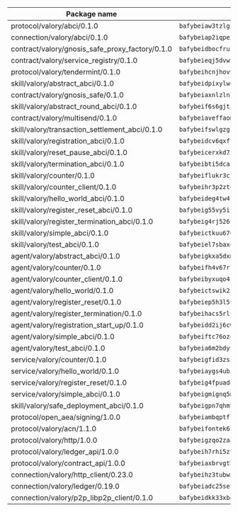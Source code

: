 | Package name                                                  | Package hash                                                  |
| ------------------------------------------------------------- | ------------------------------------------------------------- |
| protocol/valory/abci/0.1.0                                    | `bafybeiaw3tzlg3rkvnn5fcufblktmfwngmxugn4yo7pyjp76zz6aqtqcay` |
| connection/valory/abci/0.1.0                                  | `bafybeiap2iqpexya667merizj6h75267zurbbxhzcijrxu6hdt2wmkrhai` |
| contract/valory/gnosis_safe_proxy_factory/0.1.0               | `bafybeidbocfrust66bagafrzqiniyv2p7kp3i5tgpuiepmuztsnjin2qpe` |
| contract/valory/service_registry/0.1.0                        | `bafybeieqj5dvwttrxigie6kffbhysfjimapbp7zhsgojyukxsjns2dtkny` |
| protocol/valory/tendermint/0.1.0                              | `bafybeihcnjhovvyyfbkuw5sjyfx2lfd4soeocfqzxz54g67333m6nk5gxq` |
| skill/valory/abstract_abci/0.1.0                              | `bafybeidpixylwoisuciygaqnerwfk4wnbropwc2ghvtlmqusqxe6pyz5iu` |
| contract/valory/gnosis_safe/0.1.0                             | `bafybeiaxnlzlnlb34ud6wrsm2el477xnubhpe36gh4pcvmvurfz2uafbve` |
| skill/valory/abstract_round_abci/0.1.0                        | `bafybeif6s6gjtj2ct5y3gsta4kix25c2fr75h4mbq6owifixl2upeqne5e` |
| contract/valory/multisend/0.1.0                               | `bafybeiaveffaomsnmsc5hx62o77u7ilma6eipox7m5lrwa56737ektva3i` |
| skill/valory/transaction_settlement_abci/0.1.0                | `bafybeifswlgzgfarhpq3es3ghqheer4lktoysa3xezdqafsl2kuj24lqo4` |
| skill/valory/registration_abci/0.1.0                          | `bafybeidcv6qxf7ujtie2gwbloz4ra5erw4ammisjhqvwy73pgw5od47hmi` |
| skill/valory/reset_pause_abci/0.1.0                           | `bafybeicerxkd7xk54iartj5uzvuts6bqql6go4n6d44oz4x4q46jw4twhe` |
| skill/valory/termination_abci/0.1.0                           | `bafybeibti5dcalzp6qlxmbfy5jfux5nz2tj2sk4pdxn3legql73majhkfy` |
| skill/valory/counter/0.1.0                                    | `bafybeiflukr3ctanj5sqpvzxtejpk3sbuffmkam2enmle5rqx2huuu4jdy` |
| skill/valory/counter_client/0.1.0                             | `bafybeihr3p2ztqpbgzuo4xi7gwq4hjcc3khibirritnxkajaugshlzxjke` |
| skill/valory/hello_world_abci/0.1.0                           | `bafybeideg4tw4kystlwpxcqadiei2u4nw7oqiy42mq2j33ggyim7flqlhe` |
| skill/valory/register_reset_abci/0.1.0                        | `bafybeig55vy5ijabz3qlsrctgp2niwcdd3cysr3wlbd2dgxbhaxn4vhvc4` |
| skill/valory/register_termination_abci/0.1.0                  | `bafybeig4rj526nhw7lekefvgr3eaxl7v2dndukzldoqun4t347lmik5qqy` |
| skill/valory/simple_abci/0.1.0                                | `bafybeictkuu676eaxdnhvcgqb3zp3rz6svuuqg2vlsng3lqyxabs6uueca` |
| skill/valory/test_abci/0.1.0                                  | `bafybeiel7sbaxeuwnv55mu4rhyfmnzdnpveqbmhy5ahzr5flangezqjj5a` |
| agent/valory/abstract_abci/0.1.0                              | `bafybeigkxa5dxmjqrfhrpxewlgquphqpxlonwknpgcuxdrpva2gaen5g7i` |
| agent/valory/counter/0.1.0                                    | `bafybeifh4v67rt23jh5uyqajqvc7tzxsy7utelf7arux6zhphnv6hjynza` |
| agent/valory/counter_client/0.1.0                             | `bafybeibyxuqo4itomksd6wvr3loblr2ba4jxa4x3wvtgr3rofpl5xueaaa` |
| agent/valory/hello_world/0.1.0                                | `bafybeictswik2u6q2eeqpseodk7lr4bunmscend3epbcitx5gmrryqpeiu` |
| agent/valory/register_reset/0.1.0                             | `bafybeiep5h3l5v7m7ud3p527u4kmaluw5njfffcmkf4tqhc6iojcebupia` |
| agent/valory/register_termination/0.1.0                       | `bafybeihacs5rltc6lcvaxbosajcclkbjqiisds4lljqftgthdztm2rbu6m` |
| agent/valory/registration_start_up/0.1.0                      | `bafybeidd2ij6cwxkygdolmzcmj2ehlzlpmbt5viuac3hvt76p3x7eg66k4` |
| agent/valory/simple_abci/0.1.0                                | `bafybeiftc76ozq5gxsxvpjudxspnj5lsml4ieg3zy4ge6oyww53hfiwk7m` |
| agent/valory/test_abci/0.1.0                                  | `bafybeia6m2bdytkste5ylxsooh33opdsyi54xg7i2kescz2brir4ckrqre` |
| service/valory/counter/0.1.0                                  | `bafybeigfid3zs3mctvxy7ztxbndz2is542oxcz2hznh4lfvtqimov4dhlu` |
| service/valory/hello_world/0.1.0                              | `bafybeiaygs4ubxe4otacdaaygx7snqnhwx6efctxqcmervxjnb5id57zma` |
| service/valory/register_reset/0.1.0                           | `bafybeig4fpuadqzwaaznesetdsl6dhjpj6kv5b2kgtq6wp6wms7xae66z4` |
| service/valory/simple_abci/0.1.0                              | `bafybeigmignq5mthhyk3giujrvry3dqh6xpxuycl5beu6wsk2e5nilpa3q` |
| skill/valory/safe_deployment_abci/0.1.0                       | `bafybeigpn7qhmvptjia34i35uhr6v5j4wvdliqmhyv5slw6rl2xmgsee6q` |
| protocol/open_aea/signing/1.0.0                               | `bafybeiambqptflge33eemdhis2whik67hjplfnqwieoa6wblzlaf7vuo44` |
| protocol/valory/acn/1.1.0                                     | `bafybeifontek6tvaecatoauiule3j3id6xoktpjubvuqi3h2jkzqg7zh7a` |
| protocol/valory/http/1.0.0                                    | `bafybeigzqo2zaakcjtzzsm6dh4x73v72xg6ctk6muyp5uq5ueb7y34fbxy` |
| protocol/valory/ledger_api/1.0.0                              | `bafybeih7rhi5zvfvwakx5ifgxsz2cfipeecsh7bm3gnudjxtvhrygpcftq` |
| protocol/valory/contract_api/1.0.0                            | `bafybeiaxbrvgtbdrh4lslskuxyp4awyr4whcx3nqq5yrr6vimzsxg5dy64` |
| connection/valory/http_client/0.23.0                          | `bafybeihz3tubwado7j3wlivndzzuj3c6fdsp4ra5r3nqixn3ufawzo3wii` |
| connection/valory/ledger/0.19.0                               | `bafybeiadc25se7dgnn4mufztwpzdono4xsfs45qknzdqyi3gckn6ccuv44` |
| connection/valory/p2p_libp2p_client/0.1.0                     | `bafybeidkk33xbga54szmitk6uwsi3ef56hbbdbuasltqtiyki34hgfpnxa` |

